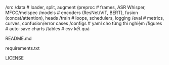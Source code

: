/src
  /data        # loader, split, augment
  /preproc     # frames, ASR Whisper, MFCC/melspec
  /models      # encoders (ResNet/ViT, BERT), fusion (concat/attention), heads
  /train       # loops, schedulers, logging
  /eval        # metrics, curves, confusion/error cases
  /configs     # yaml cho từng thí nghiệm
  /figures     # auto-save charts
  /tables      # csv kết quả

README.md

requirements.txt

LICENSE
